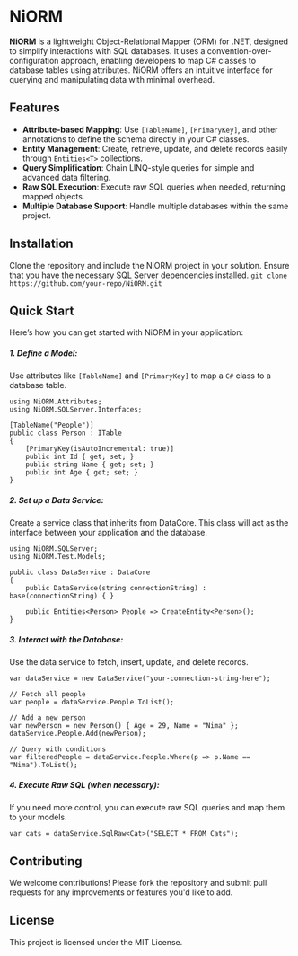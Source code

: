 # NiORM
 **NiORM** is a lightweight Object-Relational Mapper (ORM) for .NET, designed to simplify interactions with SQL databases. It uses a convention-over-configuration approach, enabling developers to map C# classes to database tables using attributes. NiORM offers an intuitive interface for querying and manipulating data with minimal overhead.

## Features
- **Attribute-based Mapping**: Use `[TableName]`, `[PrimaryKey]`, and other annotations to define the schema directly in your C# classes.
- **Entity Management**: Create, retrieve, update, and delete records easily through `Entities<T>` collections.
- **Query Simplification**: Chain LINQ-style queries for simple and advanced data filtering.
- **Raw SQL Execution**: Execute raw SQL queries when needed, returning mapped objects.
- **Multiple Database Support**: Handle multiple databases within the same project.

## Installation
Clone the repository and include the NiORM project in your solution. Ensure that you have the necessary SQL Server dependencies installed.
```git clone https://github.com/your-repo/NiORM.git```

## Quick Start
Here’s how you can get started with NiORM in your application:

##### 1. Define a Model:

Use attributes like ```[TableName]``` and ```[PrimaryKey]``` to map a ```C#``` class to a database table.

```
using NiORM.Attributes;
using NiORM.SQLServer.Interfaces;

[TableName("People")]
public class Person : ITable
{
    [PrimaryKey(isAutoIncremental: true)]
    public int Id { get; set; }
    public string Name { get; set; }
    public int Age { get; set; }
}
```
##### 2. Set up a Data Service:

Create a service class that inherits from DataCore. This class will act as the interface between your application and the database.

```
using NiORM.SQLServer;
using NiORM.Test.Models;

public class DataService : DataCore
{
    public DataService(string connectionString) : base(connectionString) { }

    public Entities<Person> People => CreateEntity<Person>();
}
```
##### 3. Interact with the Database:

Use the data service to fetch, insert, update, and delete records.

```
var dataService = new DataService("your-connection-string-here");

// Fetch all people
var people = dataService.People.ToList();

// Add a new person
var newPerson = new Person() { Age = 29, Name = "Nima" };
dataService.People.Add(newPerson);

// Query with conditions
var filteredPeople = dataService.People.Where(p => p.Name == "Nima").ToList();
```
##### 4. Execute Raw SQL (when necessary):

If you need more control, you can execute raw SQL queries and map them to your models.

```
var cats = dataService.SqlRaw<Cat>("SELECT * FROM Cats");
```

## Contributing
We welcome contributions! Please fork the repository and submit pull requests for any improvements or features you'd like to add.

## License
This project is licensed under the MIT License.